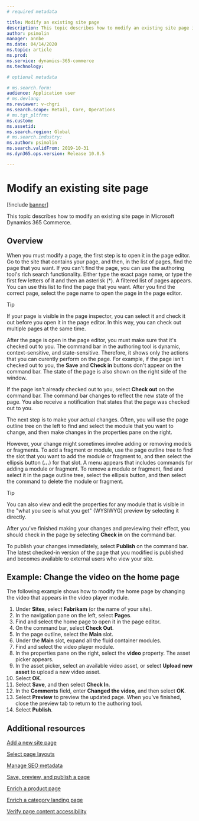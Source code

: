 ```yaml
---
# required metadata

title: Modify an existing site page
description: This topic describes how to modify an existing site page in Microsoft Dynamics 365 Commerce.
author: psimolin
manager: annbe
ms.date: 04/14/2020
ms.topic: article
ms.prod: 
ms.service: dynamics-365-commerce
ms.technology: 

# optional metadata

# ms.search.form: 
audience: Application user
# ms.devlang: 
ms.reviewer: v-chgri
ms.search.scope: Retail, Core, Operations
# ms.tgt_pltfrm: 
ms.custom: 
ms.assetid: 
ms.search.region: Global
# ms.search.industry: 
ms.author: psimolin
ms.search.validFrom: 2019-10-31
ms.dyn365.ops.version: Release 10.0.5

---
```


# Modify an existing site page


[!include [banner](includes/banner.md)]

This topic describes how to modify an existing site page in Microsoft Dynamics 365 Commerce.

## Overview

When you must modify a page, the first step is to open it in the page editor. Go to the site that contains your page, and then, in the list of pages, find the page that you want. If you can't find the page, you can use the authoring tool's rich search functionality. Either type the exact page name, or type the first few letters of it and then an asterisk (\*). A filtered list of pages appears. You can use this list to find the page that you want. After you find the correct page, select the page name to open the page in the page editor.

> [!TIP]
> If your page is visible in the page inspector, you can select it and check it out before you open it in the page editor. In this way, you can check out multiple pages at the same time.

After the page is open in the page editor, you must make sure that it's checked out to you. The command bar in the authoring tool is dynamic, context-sensitive, and state-sensitive. Therefore, it shows only the actions that you can curently perform on the page. For example, if the page isn't checked out to you, the **Save** and **Check in** buttons don't appear on the command bar. The state of the page is also shown on the right side of the window.

If the page isn't already checked out to you, select **Check out** on the command bar. The command bar changes to reflect the new state of the page. You also receive a notification that states that the page was checked out to you.

The next step is to make your actual changes. Often, you will use the page outline tree on the left to find and select the module that you want to change, and then make changes in the properties pane on the right. 

However, your change might sometimes involve adding or removing models or fragments. To add a fragment or module, use the page outline tree to find the slot that you want to add the module or fragment to, and then select the ellipsis button (**...**) for that slot. A menu appears that includes commands for adding a module or fragment. To remove a module or fragment, find and select it in the page outline tree, select the ellipsis button, and then select the command to delete the module or fragment.

> [!TIP]
> You can also view and edit the properties for any module that is visible in the "what you see is what you get" (WYSIWYG) preview by selecting it directly.

After you've finished making your changes and previewing their effect, you should check in the page by selecting **Check in** on the command bar. 

To publish your changes immediately, select **Publish** on the command bar. The latest checked-in version of the page that you modified is published and becomes available to external users who view your site. 

## Example: Change the video on the home page

The following example shows how to modify the home page by changing the video that appears in the video player module.

1. Under **Sites**, select **Fabrikam** (or the name of your site).
1. In the navigation pane on the left, select **Pages**.
1. Find and select the home page to open it in the page editor.
1. On the command bar, select **Check Out**.
1. In the page outline, select the **Main** slot.
1. Under the **Main** slot, expand all the fluid container modules.
1. Find and select the video player module.
1. In the properties pane on the right, select the **video** property. The asset picker appears.
1. In the asset picker, select an available video asset, or select **Upload new asset** to upload a new video asset.
1. Select **OK**.
1. Select **Save**, and then select **Check In**.
1. In the **Comments** field, enter **Changed the video**, and then select **OK**.
1. Select **Preview** to preview the updated page. When you've finished, close the preview tab to return to the authoring tool.
1. Select **Publish**.

## Additional resources

[Add a new site page](add-new-page.md)

[Select page layouts](select-page-layouts.md)

[Manage SEO metadata](manage-seo-metadata.md)

[Save, preview, and publish a page](save-preview-publish-page.md)

[Enrich a product page](enrich-product-page.md)

[Enrich a category landing page](enrich-category-page.md)

[Verify page content accessibility](verify-accessibility.md)
